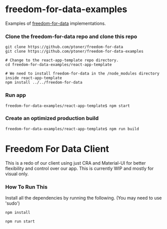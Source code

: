 # freedom-for-data-examples
Examples of [freedom-for-data](https://github.com/ptoner/freedom-for-data) implementations. 

### Clone the freedom-for-data repo and clone this repo
```console
git clone https://github.com/ptoner/freedom-for-data
git clone https://github.com/ptoner/freedom-for-data-examples

# Change to the react-app-template repo directory.
cd freedom-for-data-examples/react-app-template

# We need to install freedom-for-data in the /node_modules directory inside react-app-template
npm install ../../freedom-for-data

```

### Run app
```console
freedom-for-data-examples/react-app-template$ npm start
```

### Create an optimized production build
```console
freedom-for-data-examples/react-app-template$ npm run build
````

# Freedom For Data Client

This is a redo of our client using just CRA and Material-UI for better flexibility and control over our app.
This is currently WIP and mostly for visual only.

### How To Run This

Install all the dependencies by running the following.  (You may need to use 'sudo')
```
npm install
```

```
npm run start
```
